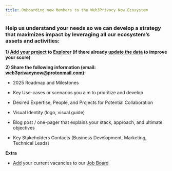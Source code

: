 ```yaml
---
title: Onboarding new Members to the Web3Privacy Now Ecosystem
---
```


### Help us understand your needs so we can develop a strategy that maximizes impact by leveraging all our ecosystem’s assets and activities:

**1) [Add your project](https://mirror.xyz/0x0f1F3DAf416B74DB3DE55Eb4D7513a80F4841073/Ri2ZMIq6Os-ZKQyT_l6a5F1-gJURySvvwNRKzBvNpWM) to [Explorer](https://explorer.web3privacy.info) (if there already [update the data](https://mirror.xyz/0x0f1F3DAf416B74DB3DE55Eb4D7513a80F4841073/yDbRRq8FjSogK7iUWdiRKkm54wvx6DgRt99gFuineuY) to improve your score)**

**2) Share the following information (email: web3privacynow@protonmail.com):**

- 2025 Roadmap and Milestones
- Key Use-cases or scenarios you aim to prioritize and develop
- Desired Expertise, People, and Projects for Potential Collaboration

- Visual Identity (logo, visual guide) 
- Blog post / one-pager that explains your stack, approach, and ultimate objectives

- Key Stakeholders Contacts (Business Development, Marketing, Technical Leads)

**Extra**

- [Add​​​​​​​](http://jobs.web3privacy.info) your current vacancies to our [Job Board](https://jobs.web3privacy.info/)

